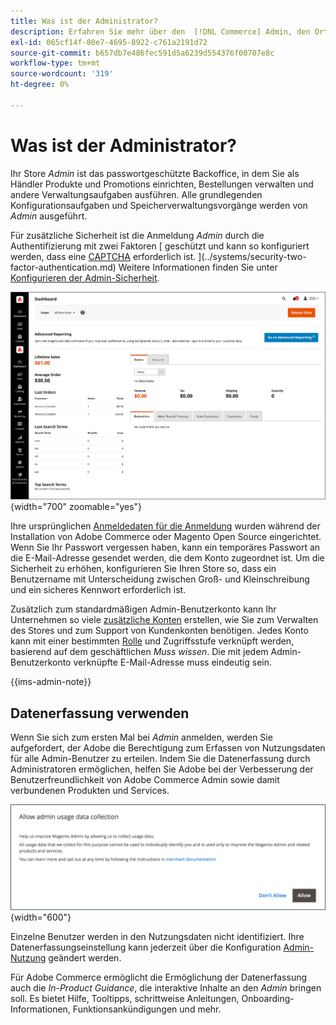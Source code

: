 ```yaml
---
title: Was ist der Administrator?
description: Erfahren Sie mehr über den  [!DNL Commerce] Admin, den Ort, an dem Händler Produkte und Promotions einrichten, Bestellungen verwalten und andere Verwaltungsaufgaben ausführen.
exl-id: 065cf14f-80e7-4695-8922-c761a2191d72
source-git-commit: b657db7e486fec591d5a6239d554376f00707e8c
workflow-type: tm+mt
source-wordcount: '319'
ht-degree: 0%

---
```


# Was ist der Administrator?

Ihr Store _Admin_ ist das passwortgeschützte Backoffice, in dem Sie als Händler Produkte und Promotions einrichten, Bestellungen verwalten und andere Verwaltungsaufgaben ausführen. Alle grundlegenden Konfigurationsaufgaben und Speicherverwaltungsvorgänge werden von _Admin_ ausgeführt.

Für zusätzliche Sicherheit ist die Anmeldung _Admin_ durch die Authentifizierung mit zwei Faktoren [ geschützt und kann so konfiguriert werden, dass eine [CAPTCHA](../systems/security-captcha.md) erforderlich ist. ](../systems/security-two-factor-authentication.md) Weitere Informationen finden Sie unter [Konfigurieren der Admin-Sicherheit](../systems/security-admin.md).

![Admin-Seitenleiste und Dashboard](./assets/admin-dashboard.png){width="700" zoomable="yes"}

Ihre ursprünglichen [Anmeldedaten für die Anmeldung](admin-signin.md) wurden während der Installation von Adobe Commerce oder Magento Open Source eingerichtet. Wenn Sie Ihr Passwort vergessen haben, kann ein temporäres Passwort an die E-Mail-Adresse gesendet werden, die dem Konto zugeordnet ist. Um die Sicherheit zu erhöhen, konfigurieren Sie Ihren Store so, dass ein Benutzername mit Unterscheidung zwischen Groß- und Kleinschreibung und ein sicheres Kennwort erforderlich ist.

Zusätzlich zum standardmäßigen Admin-Benutzerkonto kann Ihr Unternehmen so viele [zusätzliche Konten](../systems/permissions-users-all.md) erstellen, wie Sie zum Verwalten des Stores und zum Support von Kundenkonten benötigen. Jedes Konto kann mit einer bestimmten [Rolle](../systems/permissions-user-roles.md) und Zugriffsstufe verknüpft werden, basierend auf dem geschäftlichen _Muss wissen_. Die mit jedem Admin-Benutzerkonto verknüpfte E-Mail-Adresse muss eindeutig sein.

{{ims-admin-note}}

## Datenerfassung verwenden

Wenn Sie sich zum ersten Mal bei _Admin_ anmelden, werden Sie aufgefordert, der Adobe die Berechtigung zum Erfassen von Nutzungsdaten für alle Admin-Benutzer zu erteilen. Indem Sie die Datenerfassung durch Administratoren ermöglichen, helfen Sie Adobe bei der Verbesserung der Benutzerfreundlichkeit von Adobe Commerce Admin sowie damit verbundenen Produkten und Services.

![Zulassen der Datenerfassung durch Administratoren](./assets/admin-usage-data.png){width="600"}

Einzelne Benutzer werden in den Nutzungsdaten nicht identifiziert. Ihre Datenerfassungseinstellung kann jederzeit über die Konfiguration [Admin-Nutzung](../configuration-reference/advanced/admin.md#admin-usage) geändert werden.

Für Adobe Commerce ermöglicht die Ermöglichung der Datenerfassung auch die _In-Product Guidance_, die interaktive Inhalte an den _Admin_ bringen soll. Es bietet Hilfe, Tooltipps, schrittweise Anleitungen, Onboarding-Informationen, Funktionsankündigungen und mehr.
